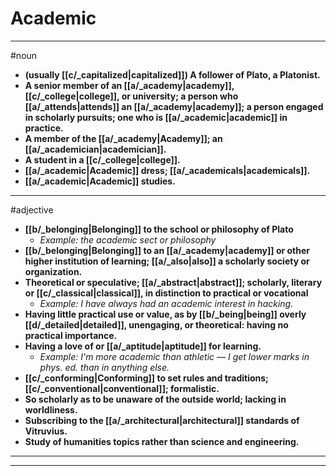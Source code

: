 # Academic
---
#noun
- **(usually [[c/_capitalized|capitalized]]) A follower of Plato, a Platonist.**
- **A senior member of an [[a/_academy|academy]], [[c/_college|college]], or university; a person who [[a/_attends|attends]] an [[a/_academy|academy]]; a person engaged in scholarly pursuits; one who is [[a/_academic|academic]] in practice.**
- **A member of the [[a/_academy|Academy]]; an [[a/_academician|academician]].**
- **A student in a [[c/_college|college]].**
- **[[a/_academic|Academic]] dress; [[a/_academicals|academicals]].**
- **[[a/_academic|Academic]] studies.**
---
#adjective
- **[[b/_belonging|Belonging]] to the school or philosophy of Plato**
	- _Example: the academic sect or philosophy_
- **[[b/_belonging|Belonging]] to an [[a/_academy|academy]] or other higher institution of learning; [[a/_also|also]] a scholarly society or organization.**
- **Theoretical or speculative; [[a/_abstract|abstract]]; scholarly, literary or [[c/_classical|classical]], in distinction to practical or vocational**
	- _Example: I have always had an academic interest in hacking._
- **Having little practical use or value, as by [[b/_being|being]] overly [[d/_detailed|detailed]], unengaging, or theoretical: having no practical importance.**
- **Having a love of or [[a/_aptitude|aptitude]] for learning.**
	- _Example: I'm more academic than athletic — I get lower marks in phys. ed. than in anything else._
- **[[c/_conforming|Conforming]] to set rules and traditions; [[c/_conventional|conventional]]; formalistic.**
- **So scholarly as to be unaware of the outside world; lacking in worldliness.**
- **Subscribing to the [[a/_architectural|architectural]] standards of Vitruvius.**
- **Study of humanities topics rather than science and engineering.**
---
---
